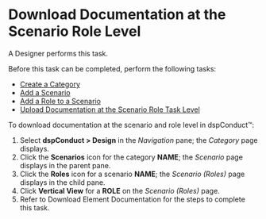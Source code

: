 # Download Documentation at the Scenario Role Level

A Designer performs this task.

Before this task can be completed, perform the following tasks:

  - [Create a Category](Create_a_Category.htm)
  - [Add a Scenario](Add_Scenario.htm)
  - [Add a Role to a Scenario](Add_a_Role_to_a_Scenario.htm)
  - [Upload Documentation at the Scenario Role Task
    Level](Upload_Documentation_at_the_Scenario_Role_Task_Level.htm)

To download documentation at the scenario and role level in dspConduct™:

1.  Select <span style="font-weight: bold;">dspConduct </span>**\>
    Design** in the *Navigation* pane; the *Category* page displays.
2.  Click the **Scenarios** icon for the category **NAME**; the
    *Scenario* page displays in the parent pane.
3.  Click the **Roles** icon for a scenario **NAME**; the *Scenario
    (Roles)* page displays in the child pane.
4.  Click **Vertical View** for a **ROLE** on the *Scenario (Roles)*
    page.
5.  Refer to
    <span id="Download Element Documentation" class="popUpLink">Download
    Element Documentation</span> for the steps to complete this task.
